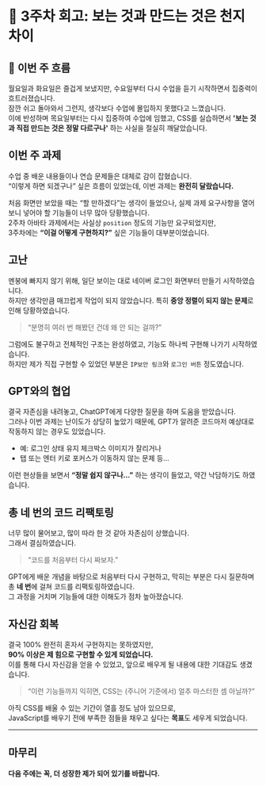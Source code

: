 # 📅 3주차 회고: 보는 것과 만드는 것은 천지차이

## 🎢 이번 주 흐름

월요일과 화요일은 즐겁게 보냈지만, 수요일부터 다시 수업을 듣기 시작하면서 집중력이 흐트러졌습니다.  
잠깐 쉬고 돌아와서 그런지, 생각보다 수업에 몰입하지 못했다고 느꼈습니다.  
이에 반성하며 목요일부터는 다시 집중하여 수업에 임했고, CSS를 실습하면서 **'보는 것과 직접 만드는 것은 정말 다르구나'** 하는 사실을 절실히 깨달았습니다.

## 이번 주 과제

수업 중 배운 내용들이나 연습 문제들은 대체로 감이 잡혔습니다.  
“이렇게 하면 되겠구나” 싶은 흐름이 있었는데, 이번 과제는 **완전히 달랐습니다.**

처음 화면만 보았을 때는 “할 만하겠다”는 생각이 들었으나, 실제 과제 요구사항을 열어보니 넣어야 할 기능들이 너무 많아 당황했습니다.  
2주차 아바타 과제에서는 사실상 `position` 정도의 기능만 요구되었지만,  
3주차에는 **“이걸 어떻게 구현하지?”** 싶은 기능들이 대부분이었습니다.

## 고난

멘붕에 빠지지 않기 위해, 일단 보이는 대로 네이버 로그인 화면부터 만들기 시작하였습니다.  
하지만 생각만큼 매끄럽게 작업이 되지 않았습니다. 특히 **중앙 정렬이 되지 않는 문제**로 인해 당황하였습니다.

> “분명히 여러 번 해봤던 건데 왜 안 되는 걸까?”

그럼에도 불구하고 전체적인 구조는 완성하였고, 기능도 하나씩 구현해 나가기 시작하였습니다.  
하지만 제가 직접 구현할 수 있었던 부분은 `IP보안 링크`와 `로그인 버튼` 정도였습니다.

## GPT와의 협업

결국 자존심을 내려놓고, ChatGPT에게 다양한 질문을 하며 도움을 받았습니다.  
그러나 이번 과제는 난이도가 상당히 높았기 때문에, GPT가 알려준 코드마저 예상대로 작동하지 않는 경우도 있었습니다.

- 예: 로그인 상태 유지 체크박스 이미지가 잘리거나
- 탭 또는 엔터 키로 포커스가 이동하지 않는 문제 등…

이런 현상들을 보면서 **“정말 쉽지 않구나…”** 하는 생각이 들었고, 약간 낙담하기도 하였습니다.

## 총 네 번의 코드 리팩토링

너무 많이 물어보고, 많이 따라 한 것 같아 자존심이 상했습니다.  
그래서 결심하였습니다.

> “코드를 처음부터 다시 짜보자.”

GPT에게 배운 개념을 바탕으로 처음부터 다시 구현하고, 막히는 부분은 다시 질문하며  
총 **네 번**에 걸쳐 코드를 리팩토링하였습니다.  
그 과정을 거치며 기능들에 대한 이해도가 점차 높아졌습니다.

## 자신감 회복

결국 100% 완전히 혼자서 구현하지는 못하였지만,  
**90% 이상은 제 힘으로 구현할 수 있게 되었습니다.**  
이를 통해 다시 자신감을 얻을 수 있었고, 앞으로 배우게 될 내용에 대한 기대감도 생겼습니다.

> “이런 기능들까지 익히면, CSS는 (주니어 기준에서) 얼추 마스터한 셈 아닐까?”

아직 CSS를 배울 수 있는 기간이 열흘 정도 남아 있으므로,  
JavaScript를 배우기 전에 부족한 점들을 채우고 싶다는 **목표**도 세우게 되었습니다.

---

## 마무리

**다음 주에는 꼭, 더 성장한 제가 되어 있기를 바랍니다.**
